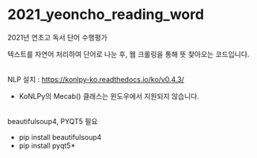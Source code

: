 # 2021_yeoncho_reading_word
2021년 연초고 독서 단어 수행평가

텍스트를 자연어 처리하여 단어로 나눈 후, 웹 크롤링을 통해 뜻 찾아오는 코드입니다.<br/><br/>

NLP 설치 : https://konlpy-ko.readthedocs.io/ko/v0.4.3/<br/>
* KoNLPy의 Mecab() 클래스는 윈도우에서 지원되지 않습니다.<br/><br/>

beautifulsoup4, PYQT5 필요<br/>
* pip install beautifulsoup4<br/>
* pip install pyqt5*
